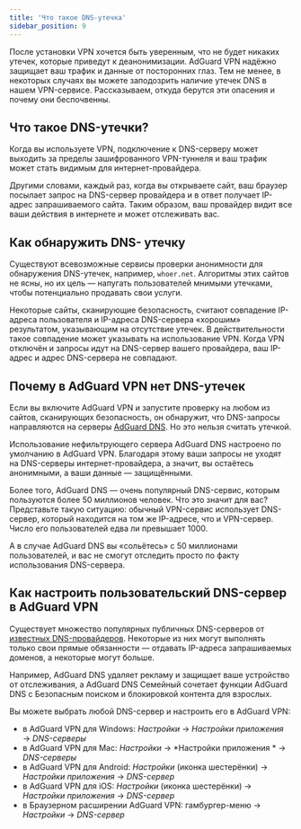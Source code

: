 ```yaml
---
title: 'Что такое DNS-утечка'
sidebar_position: 9
---
```


После установки VPN хочется быть уверенным, что не будет никаких утечек, которые приведут к деанонимизации. AdGuard VPN надёжно защищает ваш трафик и данные от посторонних глаз. Тем не менее, в некоторых случаях вы можете заподозрить наличие утечек DNS в нашем VPN-сервисе. Рассказываем, откуда берутся эти опасения и почему они беспочвенны.

## Что такое DNS-утечки?

Когда вы используете VPN, подключение к DNS-серверу может выходить за пределы зашифрованного VPN-туннеля и ваш трафик может стать видимым для интернет-провайдера.

Другими словами, каждый раз, когда вы открываете сайт, ваш браузер посылает запрос на DNS-сервер провайдера и в ответ получает IP-адрес запрашиваемого сайта. Таким образом, ваш провайдер видит все ваши действия в интернете и может отслеживать вас.

## Как обнаружить DNS- утечку

Существуют всевозможные сервисы проверки анонимности для обнаружения DNS-утечек, например, `whoer.net`. Алгоритмы этих сайтов не ясны, но их цель — напугать пользователей мнимыми утечками, чтобы потенциально продавать свои услуги.

Некоторые сайты, сканирующие безопасность, считают совпадение IP-адреса пользователя и IP-адреса DNS-сервера «хорошим» результатом, указывающим на отсутствие утечек. В действительности такое совпадение может указывать на использование VPN. Когда VPN отключён и запросы идут на DNS-сервер вашего провайдера, ваш IP-адрес и адрес DNS-сервера не совпадают.

## Почему в AdGuard VPN нет DNS-утечек

Если вы включите AdGuard VPN и запустите проверку на любом из сайтов, сканирующих безопасность, он обнаружит, что DNS-запросы направляются на серверы [AdGuard DNS](https://adguard-dns.io). Но это нельзя считать утечкой.

Использование нефильтрующего сервера AdGuard DNS настроено по умолчанию в AdGuard VPN. Благодаря этому ваши запросы не уходят на DNS-серверы интернет-провайдера, а значит, вы остаётесь анонимными, а ваши данные — защищёнными.

Более того, AdGuard DNS — очень популярный DNS-сервис, которым пользуются более 50 миллионов человек. Что это значит для вас? Представьте такую ситуацию: обычный VPN-сервис использует DNS-сервер, который находится на том же IP-адресе, что и VPN-сервер. Число его пользователей едва ли превышает 1000.

А в случае AdGuard DNS вы «сольётесь» с 50 миллионами пользователей, и вас не смогут отследить просто по факту использования DNS-сервера.

## Как настроить пользовательский DNS-сервер в AdGuard VPN

Существует множество популярных публичных DNS-серверов от [известных DNS-провайдеров](https://adguard-dns.io/kb/general/dns-providers). Некоторые из них могут выполнять только свои прямые обязанности — отдавать IP-адреса запрашиваемых доменов, а некоторые могут больше.

Например, AdGuard DNS удаляет рекламу и защищает ваше устройство от отслеживания, а AdGuard DNS Семейный сочетает функции AdGuard DNS с Безопасным поиском и блокировкой контента для взрослых.

Вы можете выбрать любой DNS-сервер и настроить его в AdGuard VPN:

- в AdGuard VPN для Windows: *Настройки* → *Настройки приложения* → *DNS-серверы*
- в AdGuard VPN для Mac: *Настройки* → *Настройки приложения * → *DNS-серверы*
- в AdGuard VPN для Android: *Настройки* (иконка шестерёнки) → *Настройки приложения* → *DNS-сервер*
- в AdGuard VPN для iOS: *Настройки* (иконка шестерёнки) → *Настройки приложения* → *DNS-сервер*
- в Браузерном расширении AdGuard VPN: гамбургер-меню → *Настройки* → *DNS-сервер*
